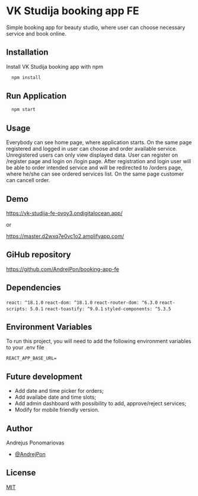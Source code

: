 # VK Studija booking app FE

Simple booking app for beauty studio, where user can choose necessary service and book online.

## Installation

Install VK Studija booking app with npm

```bash
  npm install
```

## Run Application

```bash
  npm start
```

## Usage

Everybody can see home page, where application starts.
On the same page registered and logged in user can choose and order available service.
Unregistered users can only view displayed data.
User can register on /register page and login on /login page.
After registration and login user will be able to order intended service and will be redirected to /orders page, where he/she can see ordered services list.
On the same page customer can cancell order.

## Demo

https://vk-studija-fe-ovoy3.ondigitalocean.app/

or

https://master.d2wxq7e0vc1o2.amplifyapp.com/

## GiHub repository

https://github.com/AndrejPon/booking-app-fe

## Dependencies

`react: ^18.1.0`
`react-dom: ^18.1.0`
`react-router-dom: ^6.3.0`
`react-scripts: 5.0.1`
`react-toastify: ^9.0.1`
`styled-components: ^5.3.5`

## Environment Variables

To run this project, you will need to add the following environment variables to your .env file

`REACT_APP_BASE_URL=`

## Future development

- Add date and time picker for orders;
- Add availabe date and time slots;
- Add admin dashboard with possibility to add, approve/reject services;
- Modify for mobile friendly version.

## Author

Andrejus Ponomariovas

- [@AndrejPon](https://github.com/AndrejPon)

## License

[MIT](https://choosealicense.com/licenses/mit/)
